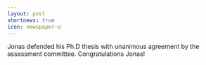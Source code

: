 ```yaml
---
layout: post
shortnews: true
icon: newspaper-o
---
```


Jonas defended his Ph.D thesis with unanimous agreement by the assessment committee. Congratulations Jonas!
